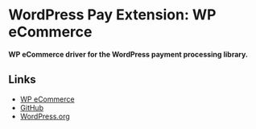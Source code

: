 # WordPress Pay Extension: WP eCommerce

**WP eCommerce driver for the WordPress payment processing library.**

## Links

*	[WP eCommerce](https://wpecommerce.org/)
*	[GitHub](https://github.com/wp-e-commerce/WP-e-Commerce)
*	[WordPress.org](https://wordpress.org/plugins/wp-e-commerce/)
